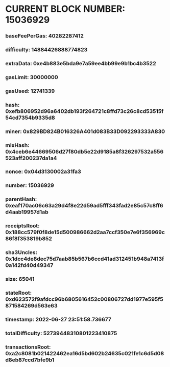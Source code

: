 # CURRENT BLOCK NUMBER: 15036929

### baseFeePerGas: 40282287412
### difficulty: 14884426888774823
### extraData: 0xe4b883e5bda9e7a59ee4bb99e9b1bc4b3522
### gasLimit: 30000000
### gasUsed: 12741339
### hash: 0xefb806952d96a6402db193f264721c8ffd73c26c8cd53515f54cd7354b9335d8
### miner: 0x829BD824B016326A401d083B33D092293333A830
### mixHash: 0x4ceb6e44669506d27f80db5e22d9185a8f326297532a556523aff200237da1a4
### nonce: 0x04d3130002a31fa3
### number: 15036929
### parentHash: 0xeaf170ac06c63a29d4f8e22d59ad5fff343fad2e85c57c8ff6d4aab19957d1ab
### receiptsRoot: 0x188cc579f0f8de15d500986662d2aa7ccf350e7e6f356969c86f8f353819b852
### sha3Uncles: 0x1dcc4de8dec75d7aab85b567b6ccd41ad312451b948a7413f0a142fd40d49347
### size: 65041
### stateRoot: 0xd623572f9afdcc96b6805616452c00806727dd1977e595f5871584269d563e63
### timestamp: 2022-06-27 23:51:58.736677
### totalDifficulty: 52739448310801223410875
### transactionsRoot: 0xa2c8081b021422462ea16d5bd602b24635c021fe1c6d5d08d8eb87ccd7bfe9b1
